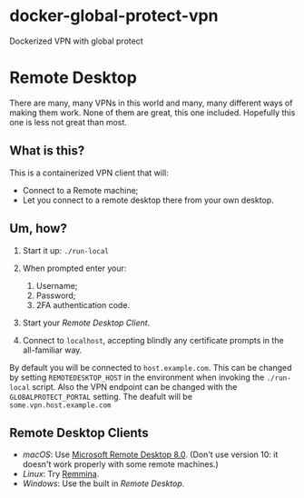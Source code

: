 # docker-global-protect-vpn

Dockerized VPN with global protect

Remote Desktop
==============

There are many, many VPNs in this world and many, many different ways of making them work. None of them are great, this one included. Hopefully this one is less not great than most.

What is this?
-------------

This is a containerized VPN client that will:

 - Connect to a Remote machine;
 - Let you connect to a remote desktop there from your own desktop.

Um, how?
--------

1. Start it up: `./run-local`
2. When prompted enter your:

    1. Username;
    2. Password;
    3. 2FA authentication code.

3. Start your _Remote Desktop Client_.
4. Connect to `localhost`, accepting blindly any certificate prompts in the all-familiar way.  

By default you will be connected to `host.example.com`. This can be changed by setting `REMOTEDESKTOP_HOST` in the environment when invoking the `./run-local` script.
Also the VPN endpoint can be changed with the `GLOBALPROTECT_PORTAL` setting. The deafult will be `some.vpn.host.example.com`

Remote Desktop Clients
----------------------

* _macOS_: Use [Microsoft Remote Desktop 8.0](https://itunes.apple.com/nl/app/microsoft-remote-desktop-8-0/id715768417?l=en&mt=12). (Don't use version 10: it doesn't work properly with some remote machines.)
* _Linux_: Try [Remmina](https://www.remmina.org/wp/).
* _Windows_: Use the built in _Remote Desktop_.
